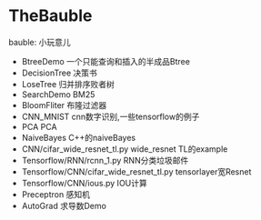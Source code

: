 # TheBauble
bauble: 小玩意儿

* BtreeDemo 一个只能查询和插入的半成品Btree
* DecisionTree 决策书
* LoseTree 归并排序败者树
* SearchDemo BM25
* BloomFliter 布隆过滤器
* CNN_MNIST cnn数字识别,一些tensorflow的例子
* PCA PCA
* NaiveBayes C++的naiveBayes
* CNN/cifar_wide_resnet_tl.py wide_resnet TL的example
* Tensorflow/RNN/rcnn_1.py RNN分类垃圾邮件
* Tensorflow/CNN/cifar_wide_resnet_tl.py tensorlayer宽Resnet
* Tensorflow/CNN/ious.py IOU计算
* Preceptron 感知机
* AutoGrad 求导数Demo

